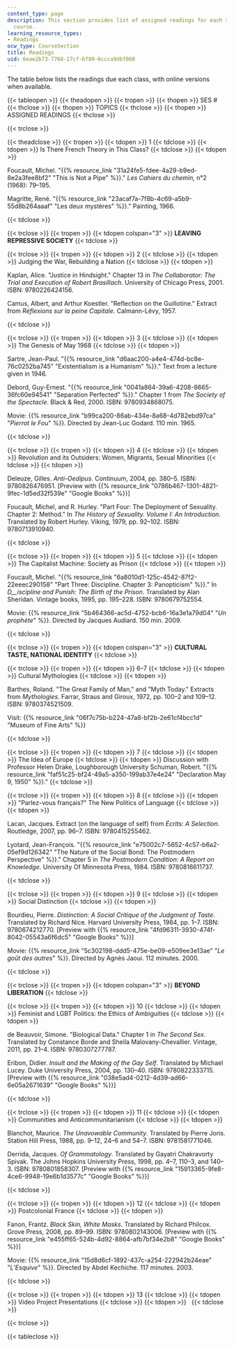 ```yaml
---
content_type: page
description: This section provides list of assigned readings for each session of the
  course.
learning_resource_types:
- Readings
ocw_type: CourseSection
title: Readings
uid: 6eae2b73-7768-17cf-bf89-6ccca9d6f060
---
```


The table below lists the readings due each class, with online versions when available.

{{< tableopen >}}
{{< theadopen >}}
{{< tropen >}}
{{< thopen >}}
SES #
{{< thclose >}}
{{< thopen >}}
TOPICS
{{< thclose >}}
{{< thopen >}}
ASSIGNED READINGS
{{< thclose >}}

{{< trclose >}}

{{< theadclose >}}
{{< tropen >}}
{{< tdopen >}}
1
{{< tdclose >}}
{{< tdopen >}}
Is There French Theory in This Class?
{{< tdclose >}}
{{< tdopen >}}


Foucault, Michel. "{{% resource_link "31a24fe5-fdee-4a29-b9ed-8e2a3fee8bf2" "This is Not a Pipe" %}}." _Les Cahiers du chemin,_ n°2 (1968): 79–195.

Magritte, René. "{{% resource_link "23acaf7a-7f8b-4c69-a5b9-55d8b264aaaf" "Les deux mystères" %}}." Painting, 1966.


{{< tdclose >}}

{{< trclose >}}
{{< tropen >}}
{{< tdopen colspan="3" >}}
**LEAVING REPRESSIVE SOCIETY**
{{< tdclose >}}

{{< trclose >}}
{{< tropen >}}
{{< tdopen >}}
2
{{< tdclose >}}
{{< tdopen >}}
Judging the War, Rebuilding a Nation
{{< tdclose >}}
{{< tdopen >}}


Kaplan, Alice. "Justice in Hindsight." Chapter 13 in _The Collaborator: The Trial and Execution of Robert Brasillach_. University of Chicago Press, 2001. ISBN: 9780226424156.

Camus, Albert, and Arthur Koestler. "Reflection on the Guillotine." Extract from _Réflexions sur la peine Capitale_. Calmann-Lévy, 1957.


{{< tdclose >}}

{{< trclose >}}
{{< tropen >}}
{{< tdopen >}}
3
{{< tdclose >}}
{{< tdopen >}}
The Genesis of May 1968
{{< tdclose >}}
{{< tdopen >}}


Sartre, Jean-Paul. "{{% resource_link "d6aac200-a4e4-474d-bc8e-76c0252ba745" "Existentialism is a Humanism" %}}." Text from a lecture given in 1946.

Debord, Guy-Ernest. "{{% resource_link "0041a864-39a6-4208-8665-36fc60e94541" "Separation Perfected" %}}." Chapter 1 from _The Society of the Spectacle_. Black & Red, 2000. ISBN: 9780934868075.

Movie: {{% resource_link "b99ca200-86ab-434e-8a68-4d782ebd97ca" "_Pierrot le Fou_" %}}. Directed by Jean-Luc Godard. 110 min. 1965.


{{< tdclose >}}

{{< trclose >}}
{{< tropen >}}
{{< tdopen >}}
4
{{< tdclose >}}
{{< tdopen >}}
Revolution and its Outsiders: Women, Migrants, Sexual Minorities
{{< tdclose >}}
{{< tdopen >}}


Deleuze, Gilles. _Anti-Oedipus_. Continuum, 2004, pp. 380–5. ISBN: 9780826476951. \[Preview with {{% resource_link "0786b467-1301-4821-9fec-1d5ed32f539e" "Google Books" %}}\]

Foucault, Michel, and R. Hurley. "Part Four: The Deployment of Sexuality. Chapter 2: Method." In _The History of Sexuality. Volume I: An Introduction_. Translated by Robert Hurley. Viking, 1979, pp. 92–102. ISBN: 9780713910940.


{{< tdclose >}}

{{< trclose >}}
{{< tropen >}}
{{< tdopen >}}
5
{{< tdclose >}}
{{< tdopen >}}
The Capitalist Machine: Society as Prison
{{< tdclose >}}
{{< tdopen >}}


Foucault, Michel. "{{% resource_link "6a8010d1-125c-4542-87f2-22eeec290158" "Part Three: Discipline. Chapter 3: Panopticism" %}}." In _D__iscipline and Punish: The Birth of the Prison_. Translated by Alan Sheridan. Vintage books, 1995, pp. 195–228. ISBN: 9780679752554.

Movie: {{% resource_link "5b464366-ac5d-4752-bcb6-16a3e1a79d04" "_Un prophète_" %}}. Directed by Jacques Audiard. 150 min. 2009.


{{< tdclose >}}

{{< trclose >}}
{{< tropen >}}
{{< tdopen colspan="3" >}}
**CULTURAL TASTE, NATIONAL IDENTITY**
{{< tdclose >}}

{{< trclose >}}
{{< tropen >}}
{{< tdopen >}}
6–7
{{< tdclose >}}
{{< tdopen >}}
Cultural Mythologies
{{< tdclose >}}
{{< tdopen >}}


Barthes, Roland. "The Great Family of Man," and "Myth Today." Extracts from _Mythologies_. Farrar, Straus and Giroux, 1972, pp. 100–2 and 109–12. ISBN: 9780374521509.

Visit: {{% resource_link "06f7c75b-b224-47a8-bf2b-2e61cf4bcc1d" "Museum of Fine Arts" %}}


{{< tdclose >}}

{{< trclose >}}
{{< tropen >}}
{{< tdopen >}}
7
{{< tdclose >}}
{{< tdopen >}}
The Idea of Europe
{{< tdclose >}}
{{< tdopen >}}
Discussion with Professor Helen Drake, Loughborough University Schuman, Robert. "{{% resource_link "faf51c25-bf24-49a5-a350-199ab37e4e24" "Declaration May 9, 1950" %}}."
{{< tdclose >}}

{{< trclose >}}
{{< tropen >}}
{{< tdopen >}}
8
{{< tdclose >}}
{{< tdopen >}}
"Parlez-vous français?" The New Politics of Language
{{< tdclose >}}
{{< tdopen >}}


Lacan, Jacques. Extract (on the language of self) from _Écrits: A Selection_. Routledge, 2007, pp. 96–7. ISBN: 9780415255462.

Lyotard, Jean-François. "{{% resource_link "e75002c7-5652-4c57-b6a2-05ef9d126342" "The Nature of the Social Bond: The Postmodern Perspective" %}}." Chapter 5 in _The Postmodern Condition: A Report on Knowledge._ University Of Minnesota Press, 1984. ISBN: 9780816611737.


{{< tdclose >}}

{{< trclose >}}
{{< tropen >}}
{{< tdopen >}}
9
{{< tdclose >}}
{{< tdopen >}}
Social Distinction
{{< tdclose >}}
{{< tdopen >}}


Bourdieu, Pierre. _Distinction: A Social Critique of the Judgment of Taste_. Translated by Richard Nice. Harvard University Press, 1984, pp. 1–7. ISBN: 9780674212770. \[Preview with {{% resource_link "4fd96311-3930-474f-8042-05543a6f6dc5" "Google Books" %}}\]

Movie: {{% resource_link "5c302198-ddd5-475e-be09-e509ee3e13ae" "_Le goût des autres_" %}}. Directed by Agnès Jaoui. 112 minutes. 2000.


{{< tdclose >}}

{{< trclose >}}
{{< tropen >}}
{{< tdopen colspan="3" >}}
**BEYOND LIBERATION**
{{< tdclose >}}

{{< trclose >}}
{{< tropen >}}
{{< tdopen >}}
10
{{< tdclose >}}
{{< tdopen >}}
Feminist and LGBT Politics: the Ethics of Ambiguities
{{< tdclose >}}
{{< tdopen >}}


de Beauvoir, Simone. "Biological Data." Chapter 1 in _The Second Sex_. Translated by Constance Borde and Sheila Malovany-Chevallier. Vintage, 2011, pp. 21–4. ISBN: 9780307277787.

Eribon, Didier. _Insult and the Making of the Gay Self_. Translated by Michael Lucey. Duke University Press, 2004, pp. 130–40. ISBN: 9780822333715. \[Preview with {{% resource_link "038e5ad4-0212-4d39-ad66-6e05a2671639" "Google Books" %}}\]


{{< tdclose >}}

{{< trclose >}}
{{< tropen >}}
{{< tdopen >}}
11
{{< tdclose >}}
{{< tdopen >}}
Communities and Anticommunitarianism
{{< tdclose >}}
{{< tdopen >}}


Blanchot, Maurice. _The Unavowable Community_. Translated by Pierre Joris. Station Hill Press, 1988, pp. 9–12, 24–6 and 54–7. ISBN: 9781581771046.

Derrida, Jacques. _Of Grammatology_. Translated by Gayatri Chakravorty Spivak. The Johns Hopkins University Press, 1998, pp. 4–7, 110–3, and 140–3. ISBN: 9780801858307. \[Preview with {{% resource_link "15913365-9fe8-4ce6-9948-19e6b1d3577c" "Google Books" %}}\]


{{< tdclose >}}

{{< trclose >}}
{{< tropen >}}
{{< tdopen >}}
12
{{< tdclose >}}
{{< tdopen >}}
Postcolonial France
{{< tdclose >}}
{{< tdopen >}}


Fanon, Frantz. _Black Skin, White Masks_. Translated by Richard Philcox. Grove Press, 2008, pp. 89–99. ISBN: 9780802143006. \[Preview with {{% resource_link "e455ff65-524b-4d92-8864-afb7bf34e2b8" "Google Books" %}}\]

Movie: {{% resource_link "15d8d6cf-1892-437c-a254-222942b24eae" "_L’Esquive_" %}}. Directed by Abdel Kechiche. 117 minutes. 2003.


{{< tdclose >}}

{{< trclose >}}
{{< tropen >}}
{{< tdopen >}}
13
{{< tdclose >}}
{{< tdopen >}}
Video Project Presentations
{{< tdclose >}}
{{< tdopen >}}
 
{{< tdclose >}}

{{< trclose >}}

{{< tableclose >}}